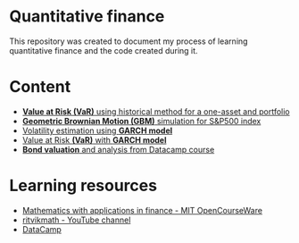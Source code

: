 # Quantitative finance

This repository was created to document my process of learning quantitative finance and the code created during it.

# Content
* <a href="https://github.com/mikolajhojda/quantitative-finance/blob/main/value_at_risk.ipynb"><b>Value at Risk (VaR)</b> using historical method for a one-asset and portfolio</a>
* <a href="https://github.com/mikolajhojda/quantitative-finance/blob/main/geometric_brownian_motion.ipynb"><b>Geometric Brownian Motion (GBM)</b> simulation for S&P500 index</a>
* <a href="https://github.com/mikolajhojda/quantitative-finance/blob/main/garch_model.ipynb">Volatility estimation using <b>GARCH model</b></a>
* <a href="https://github.com/mikolajhojda/quantitative-finance/blob/main/garch_var.ipynb">Value at Risk <b>(VaR)</b> with <b>GARCH model</b></a>
* <a href="https://github.com/mikolajhojda/quantitative-finance/blob/main/bonds_valuation.ipynb"><b>Bond valuation</b> and analysis from Datacamp course</b></a>

# Learning resources
* <a href="https://ocw.mit.edu/courses/18-s096-topics-in-mathematics-with-applications-in-finance-fall-2013">Mathematics with applications in finance - MIT OpenCourseWare</a>
* <a href="https://www.youtube.com/@ritvikmath">ritvikmath - YouTube channel</a>
* <a href="https://www.datacamp.com/">DataCamp</a>
